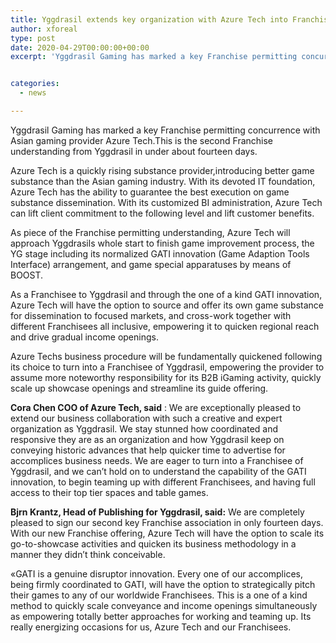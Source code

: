 ```yaml
---
title: Yggdrasil extends key organization with Azure Tech into Franchise
author: xforeal 
type: post
date: 2020-04-29T00:00:00+00:00
excerpt: 'Yggdrasil Gaming has marked a key Franchise permitting concurrence with Asian gaming provider Azure Tech '


categories:
  - news

---
```

Yggdrasil Gaming has marked a key Franchise permitting concurrence with Asian gaming provider Azure Tech.This is the second Franchise understanding from Yggdrasil in under about fourteen days. 

Azure Tech is a quickly rising substance provider,introducing better game substance than the Asian gaming industry. With its devoted IT foundation, Azure Tech has the ability to guarantee the best execution on game substance dissemination. With its customized BI administration, Azure Tech can lift client commitment to the following level and lift customer benefits. 

As piece of the Franchise permitting understanding, Azure Tech will approach Yggdrasils whole start to finish game improvement process, the YG stage including its normalized GATI innovation (Game Adaption Tools Interface) arrangement, and game special apparatuses by means of BOOST. 

As a Franchisee to Yggdrasil and through the one of a kind GATI innovation, Azure Tech will have the option to source and offer its own game substance for dissemination to focused markets, and cross-work together with different Franchisees all inclusive, empowering it to quicken regional reach and drive gradual income openings. 

Azure Techs business procedure will be fundamentally quickened following its choice to turn into a Franchisee of Yggdrasil, empowering the provider to assume more noteworthy responsibility for its B2B iGaming activity, quickly scale up showcase openings and streamline its guide offering. 

**Cora Chen COO of Azure Tech, said** : We are exceptionally pleased to extend our business collaboration with such a creative and expert organization as Yggdrasil. We stay stunned how coordinated and responsive they are as an organization and how Yggdrasil keep on conveying historic advances that help quicker time to advertise for accomplices business needs. We are eager to turn into a Franchisee of Yggdrasil, and we can&#8217;t hold on to understand the capability of the GATI innovation, to begin teaming up with different Franchisees, and having full access to their top tier spaces and table games. 

**Bjrn Krantz, Head of Publishing for Yggdrasil, said:** We are completely pleased to sign our second key Franchise association in only fourteen days. With our new Franchise offering, Azure Tech will have the option to scale its go-to-showcase activities and quicken its business methodology in a manner they didn&#8217;t think conceivable. 

&#171;GATI is a genuine disruptor innovation. Every one of our accomplices, being firmly coordinated to GATI, will have the option to strategically pitch their games to any of our worldwide Franchisees. This is a one of a kind method to quickly scale conveyance and income openings simultaneously as empowering totally better approaches for working and teaming up. Its really energizing occasions for us, Azure Tech and our Franchisees.